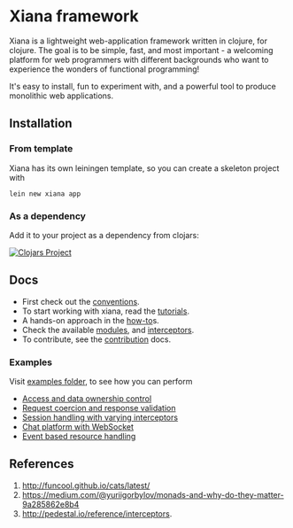# Xiana framework

Xiana is a lightweight web-application framework written in clojure, for clojure. The goal is to be simple, fast, and
most important - a welcoming platform for web programmers with different backgrounds who want to experience the wonders
of functional programming!

It's easy to install, fun to experiment with, and a powerful tool to produce monolithic web applications.

## Installation

### From template

Xiana has its own leiningen template, so you can create a skeleton project with

```shell
lein new xiana app
```

### As a dependency

Add it to your project as a dependency from clojars:

[![Clojars Project](https://img.shields.io/clojars/v/com.flexiana/framework.svg)](https://clojars.org/com.flexiana/framework)

## Docs

- First check out the [conventions](./doc/conventions.md).
- To start working with xiana, read the [tutorials](./doc/tutorials.md).
- A hands-on approach in the [how-to](./doc/How-To.md)s.
- Check the available [modules](./doc/modules.md), and [interceptors](./doc/interceptors.md).
- To contribute, see the [contribution](./doc/contribution.md) docs.

### Examples

Visit [examples folder](examples), to see how you can perform

- [Access and data ownership control](examples/acl/README.md)
- [Request coercion and response validation](examples/controllers/README.md)
- [Session handling with varying interceptors](examples/sessions/README.md)
- [Chat platform with WebSocket](examples/cli-chat/README.md)
- [Event based resource handling](examples/state-events/README.md)

## References

1. http://funcool.github.io/cats/latest/
2. https://medium.com/@yuriigorbylov/monads-and-why-do-they-matter-9a285862e8b4
3. http://pedestal.io/reference/interceptors.
